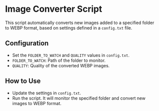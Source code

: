 # Image Converter Script

This script automatically converts new images added to a specified folder to WEBP format, based on settings defined in a `config.txt` file.

## Configuration
- Set the `FOLDER_TO_WATCH` and `QUALITY` values in `config.txt`.
- `FOLDER_TO_WATCH`: Path of the folder to monitor.
- `QUALITY`: Quality of the converted WEBP images.

## How to Use
- Update the settings in `config.txt`.
- Run the script. It will monitor the specified folder and convert new images to WEBP format.
